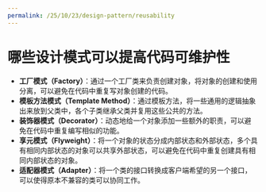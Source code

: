 ```yaml
---
permalink: /25/10/23/design-pattern/reusability
---
```


# 哪些设计模式可以提高代码可维护性

- **工厂模式（Factory）**：通过一个工厂类来负责创建对象，将对象的创建和使用分离，可以避免在代码中重复写对象创建的代码。
- **模板方法模式（Template Method）**：通过模板方法，将一些通用的逻辑抽象出来放到父类中，各个子类继承父类并复用这些公共的方法。
- **装饰器模式（Decorator）**：动态地给一个对象添加一些额外的职责，可以避免在代码中重复编写相似的功能。
- **享元模式（Flyweight）**：将一个对象的状态分成内部状态和外部状态，多个具有相同内部状态的对象可以共享外部状态，可以避免在代码中重复创建具有相同内部状态的对象。
- **适配器模式（Adapter）**：将一个类的接口转换成客户端希望的另一个接口，可以使得原本不兼容的类可以协同工作。

